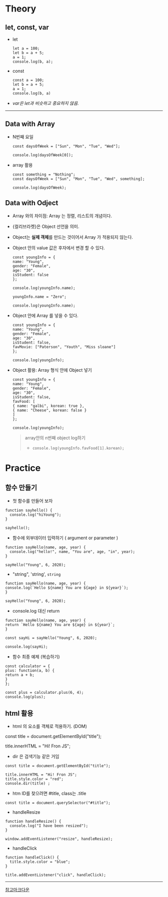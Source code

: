 # Theory

## let, const, var

- let

  ```
  let a = 100;
  let b = a + 5;
  a = 1;
  console.log(b, a);

  ```

- const

  ```
  const a = 100;
  let b = a + 5;
  a = 1;
  console.log(b, a)

  ```

- _var은 let과 비슷하고 중요하지 않음._

---

## Data with Array

- N번째 요일

  ```
  const daysOfWeek = ["Sun", "Mon", "Tue", "Wed"];

  console.log(daysOfWeek[0]);

  ```

- array 활용

  ```
  const something = "Nothing";
  const daysOfWeek = ["Sun", "Mon", "Tue", "Wed", something];

  console.log(daysOfWeek);

  ```

## Data with Odject

- Array 와의 차이점: Array 는 정렬, 리스트의 개념이다.

- {컬리브라켓}은 Object 선언을 의미.

- Object는 **실제 객체**를 만드는 것이어서 Array 가 적용되지 않는다.

- Object 안의 value 값은 후자에서 변경 할 수 있다.

  ```
  const youngInfo = {
  name: "Young",
  gender: "Female",
  age: "30",
  isStudent: false
  };

  console.log(youngInfo.name);

  youngInfo.name = "Zero";

  console.log(youngInfo.name);

  ```

- Object 안에 Array 를 넣을 수 있다.

  ```
  const youngInfo = {
  name: "Young",
  gender: "Female",
  age: "30",
  isStudent: false,
  favMovie: ["Paterson", "Youth", "Miss sloane"]
  };

  console.log(youngInfo);

  ```

- Object 활용: Array 형식 안에 Object 넣기

  ```
  const youngInfo = {
  name: "Young",
  gender: "Female",
  age: "30",
  isStudent: false,
  favFood: [
  { name: "galbi", korean: true },
  { name: "Cheese", korean: false }
  ]
  };

  console.log(youngInfo);

  ```

  > array안의 n번째 object log하기
  >
  > - `console.log(youngInfo.favFood[1].korean);`

# Practice

## 함수 만들기

- 첫 함수를 만들어 보자

```
function sayhello() {
  console.log("hiYoung");
}

sayhello();

```

- 함수에 외부데이터 입력하기 ( argument or parameter )

```
function sayHello(name, age, year) {
  console.log("hello!", name, "You are", age, "in", year);
}

sayHello("Young", 6, 2020);

```

- "string", 'string', `string`

```
function sayHello(name, age, year) {
console.log(`Hello ${name} You are ${age} in ${year}`);
}

sayHello("Young", 6, 2020);

```

- console.log 대신 return

```
function sayHello(name, age, year) {
return `Hello ${name} You are ${age} in ${year}`;
}

const sayHi = sayHello("Young", 6, 2020);

console.log(sayHi);

```

- 함수 최종 예제 (복습하기)

```
const calculator = {
plus: function(a, b) {
return a + b;
}
};

const plus = calculator.plus(6, 4);
console.log(plus);
```

## html 활용

- html 의 요소를 객체로 적용하기. (DOM)

<!-- console.log(document.getElementById); -->

const title = document.getElementById("title");

<!-- console.log(title); -->

title.innerHTML = "Hi! Fron JS";

- dir 은 검색기능 같은 거임

```
const title = document.getElementById("title");

title.innerHTML = "Hi! Fron JS";
title.style.color = "red";
console.dir(title) ;

```

- htm ID를 찾으려면 #title, class는 .title

```
const title = document.querySelector("#title");

```

- handleResize

```
function handleResize() {
  console.log("I have been resized");
}

window.addEventListener("resize", handleResize);

```

- handleClick

```
function handleClick() {
  title.style.color = "blue";
}

title.addEventListener("click", handleClick);

```

---

[참고마크다운](https://markdowntohtml.com/)
